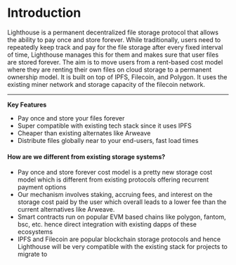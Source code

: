 # Introduction

Lighthouse is a permanent decentralized file storage protocol that allows the ability to pay once and store forever. While traditionally, users need to repeatedly keep track and pay for the file storage after every fixed interval of time, Lighthouse manages this for them and makes sure that user files are stored forever. The aim is to move users from a rent-based cost model where they are renting their own files on cloud storage to a permanent ownership model. It is built on top of IPFS, Filecoin, and Polygon. It uses the existing miner network and storage capacity of the filecoin network.

***

**Key Features**

* Pay once and store your files forever
* Super compatible with existing tech stack since it uses IPFS
* Cheaper than existing alternates like Arweave
* Distribute files globally near to your end-users, fast load times

#### How are we different from existing storage systems? <a href="#docs-internal-guid-b71b2036-7fff-9a19-aed9-151d92819f81" id="docs-internal-guid-b71b2036-7fff-9a19-aed9-151d92819f81"></a>

* Pay once and store forever cost model is a pretty new storage cost model which is different from existing protocols offering recurrent payment options
* Our mechanism involves staking, accruing fees, and interest on the storage cost paid by the user which overall leads to a lower fee than the current alternatives like Arweave.
* Smart contracts run on popular EVM based chains like polygon, fantom, bsc, etc. hence direct integration with existing dapps of these ecosystems
* IPFS and Filecoin are popular blockchain storage protocols and hence Lighthouse will be very compatible with the existing stack for projects to migrate to
